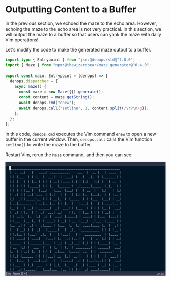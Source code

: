 # Outputting Content to a Buffer

In the previous section, we echoed the maze to the echo area. However, echoing
the maze to the echo area is not very practical. In this section, we will output
the maze to a buffer so that users can yank the maze with daily Vim operations!

Let's modify the code to make the generated maze output to a buffer.

```typescript,title=denops/denops-maze/main.ts
import type { Entrypoint } from "jsr:@denops/std@^7.0.0";
import { Maze } from "npm:@thewizardbear/maze_generator@^0.4.0";

export const main: Entrypoint = (denops) => {
  denops.dispatcher = {
    async maze() {
      const maze = new Maze({}).generate();
      const content = maze.getString();
      await denops.cmd("enew");
      await denops.call("setline", 1, content.split(/\r?\n/g));
    },
  };
};
```

In this code, `denops.cmd` executes the Vim command `enew` to open a new buffer
in the current window. Then, `denops.call` calls the Vim function `setline()` to
write the maze to the buffer.

Restart Vim, rerun the `Maze` command, and then you can see:

![Outputting Content to a Buffer](./img/outputting-content-to-buffer-01.png)
